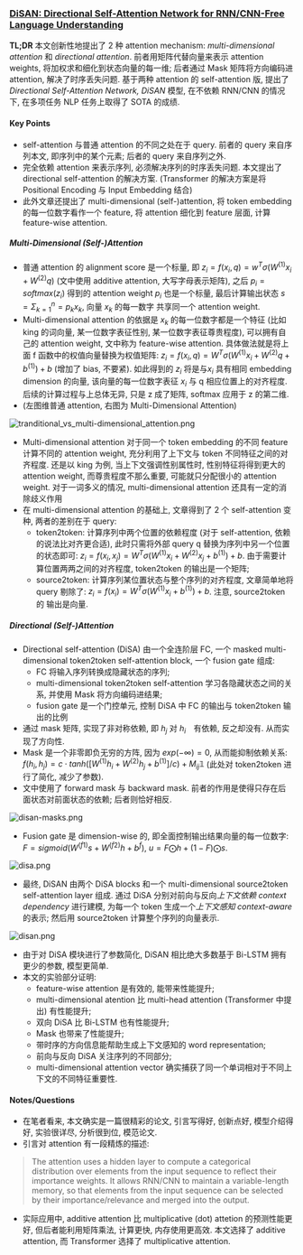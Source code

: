 ### [DiSAN: Directional Self-Attention Network for RNN/CNN-Free Language Understanding](https://arxiv.org/abs/1709.04696)

**TL;DR** 本文创新性地提出了 2 种 attention mechanism: *multi-dimensional attention* 和 *directional attention*. 前者用矩阵代替向量来表示 attention weights, 将加权求和细化到状态向量的每一维; 后者通过 Mask 矩阵将方向编码进 attention, 解决了时序丢失问题. 基于两种 attention 的 self-attention 版, 提出了 *Directional Self-Attention Network, DiSAN* 模型, 在不依赖 RNN/CNN 的情况下, 在多项任务 NLP 任务上取得了 SOTA 的成绩.

#### Key Points

* self-attention 与普通 attention 的不同之处在于 query. 前者的 query 来自序列本文, 即序列中的某个元素; 后者的 query 来自序列之外.
* 完全依赖 attention 来表示序列, 必须解决序列的时序丢失问题. 本文提出了 directional self-attention 的解决方案. (Transformer 的解决方案是将 Positional Encoding 与 Input Embedding 结合)
* 此外文章还提出了 multi-dimensional (self-)attention, 将 token embedding 的每一位数字看作一个 feature, 将 attention 细化到 feature 层面, 计算 feature-wise attention.

##### Multi-Dimensional (Self-)Attention

* 普通 attention 的 alignment score 是一个标量, 即 $z_i=f(x_i, q)=w^T\sigma(W^{(1)}x_i+W^{(2)}q)$ (文中使用 additive attention, 大写字母表示矩阵), 之后 $p_i=softmax(z_i)$ 得到的 attention weight $p_i$ 也是一个标量, 最后计算输出状态 $s=\Sigma_{k=1}^{n}=p_k x_k$, 向量 $x_k$ 的每一数字 共享同一个 attention weight.
* Multi-dimensional attention 的依据是 $x_k$ 的每一位数字都是一个特征 (比如 king 的词向量, 某一位数字表征性别, 某一位数字表征尊贵程度), 可以拥有自己的 attention weight, 文中称为 feature-wise attention. 具体做法就是将上面 f 函数中的权值向量替换为权值矩阵: $z_i=f(x_i, q)=W^T\sigma(W^{(1)}x_i+W^{(2)}q + b^{(1)}) + b$ (增加了 bias, 不要紧). 如此得到的 $z_i$ 将是与$x_i$ 具有相同 embedding dimension 的向量, 该向量的每一位数字表征 $x_i$ 与 q 相应位置上的对齐程度. 后续的计算过程与上总体无异, 只是 z 成了矩阵, softmax 应用于 z 的第二维.
* (左图维普通 attention, 右图为 Multi-Dimensional Attention)

![tranditional_vs_multi-dimensional_attention.png](../img/tranditional_vs_multi-dimensional_attention.png)

* Multi-dimensional attention 对于同一个 token embedding 的不同 feature 计算不同的 attention weight, 充分利用了上下文与 token 不同特征之间的对齐程度. 还是以 king 为例, 当上下文强调性别属性时, 性别特征将得到更大的 attention weight, 而尊贵程度不那么重要, 可能就只分配很小的 attention weight. 对于一词多义的情况, multi-dimensional attention 还具有一定的消除歧义作用
* 在 multi-dimensional attention 的基础上, 文章得到了 2 个 self-attention 变种, 两者的差别在于 query:
    * token2token: 计算序列中两个位置的依赖程度 (对于 self-attention, 依赖的说法比对齐更合适), 此时只需将外部 query q 替换为序列中另一个位置的状态即可: $z_i=f(x_i, x_j)=W^T\sigma(W^{(1)}x_i+W^{(2)}x_j + b^{(1)}) + b$. 由于需要计算位置两两之间的对齐程度, token2token 的输出是一个矩阵;
    * source2token: 计算序列某位置状态与整个序列的对齐程度, 文章简单地将 query 剔除了: $z_i=f(x_i)=W^T\sigma(W^{(1)}x_i+ b^{(1)}) + b$. 注意, source2token 的 输出是向量.

##### Directional (Self-)Attention

* Directional self-attention (DiSA) 由一个全连阶层 FC, 一个 masked multi-dimensional token2token self-attention block, 一个 fusion gate 组成:
    * FC 将输入序列转换成隐藏状态的序列;
    * multi-dimensional token2token self-attention 学习各隐藏状态之间的关系, 并使用 Mask 将方向编码进结果;
    * fusion gate 是一个门控单元, 控制 DiSA 中 FC 的输出与 token2token 输出的比例
* 通过 mask 矩阵, 实现了非对称依赖, 即 $h_j$ 对 $h_i$　有依赖, 反之却没有. 从而实现了方向性.
* Mask 是一个非零即负无穷的方阵, 因为 $exp(-\infty)=0$, 从而能抑制依赖关系: $f(h_i, h_j)=c \cdot tanh([W^{(1)}h_i+W^{(2)}h_j + b^{(1)}]/c) + M_{ij}\mathbb{1}$ (此处对 token2token 进行了简化, 减少了参数).
* 文中使用了 forward mask 与 backward mask. 前者的作用是使得只存在后面状态对前面状态的依赖; 后者则恰好相反.

![disan-masks.png](../img/disan-masks.png)

* Fusion gate 是 dimension-wise 的, 即全面控制输出结果向量的每一位数字: $F=sigmoid(W^{(f1)}s + W^{(f2)}h +b^{f})$, $u=F\bigodot h+(1-F)\bigodot s$.

![disa.png](../img/disa.png)

* 最终, DiSAN 由两个 DiSA blocks 和一个 multi-dimensional source2token self-attention layer 组成. 通过 DiSA 分别对前向与反向*上下文依赖 context dependency* 进行建模, 为每一个 token 生成一个*上下文感知 context-aware* 的表示; 然后用 source2token 计算整个序列的向量表示.

![disan.png](../img/disan.png)

* 由于对 DiSA 模块进行了参数简化, DiSAN 相比绝大多数基于 Bi-LSTM 拥有更少的参数, 模型更简单.
* 本文的实验部分证明:
    * feature-wise attention 是有效的, 能带来性能提升;
    * multi-dimensional atention 比 multi-head attention (Transformer 中提出) 有性能提升;
    * 双向 DiSA 比 Bi-LSTM 也有性能提升;
    * Mask 也带来了性能提升;
    * 带时序的方向信息能帮助生成上下文感知的 word representation;
    * 前向与反向 DiSA 关注序列的不同部分;
    * multi-dimensional attention vector 确实捕获了同一个单词相对于不同上下文的不同特征重要性.

#### Notes/Questions

* 在笔者看来, 本文确实是一篇很精彩的论文, 引言写得好, 创新点好, 模型介绍得好, 实验很详尽, 分析很到位, 模范论文.
* 引言对 attention 有一段精炼的描述:

> The attention uses a hidden layer to compute a categorical distribution over elements from the input sequence to reflect their importance weights. It allows RNN/CNN to maintain a variable-length memory, so that elements from the input sequence can be selected by their importance/relevance and merged into the output.

* 实际应用中, additive attention 比 multiplicative (dot) attetion 的预测性能更好, 但后者能利用矩阵乘法, 计算更快, 内存使用更高效. 本文选择了 additive attention, 而 Transformer 选择了 multiplicative attention.
